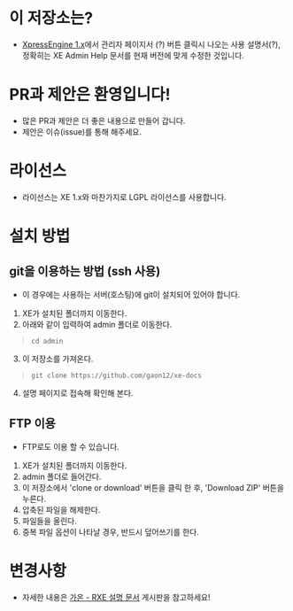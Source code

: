 # 이 저장소는?

- [XpressEngine 1.x](https://github.com/xpressengine/xe-core)에서 관리자 페이지서 (?) 버튼 클릭시 나오는 사용 설명서(?), 정확히는 XE Admin Help 문서를 현재 버전에 맞게 수정한 것입니다.

# PR과 제안은 환영입니다!

- 많은 PR과 제안은 더 좋은 내용으로 만들어 갑니다.
- 제안은 이슈(issue)를 통해 해주세요.

# 라이선스

- 라이선스는 XE 1.x와 마찬가지로 LGPL 라이선스를 사용합니다.

# 설치 방법
## git을 이용하는 방법 (ssh 사용)
- 이 경우에는 사용하는 서버(호스팅)에 git이 설치되어 있어야 합니다.

1. XE가 설치된 폴더까지 이동한다.
2. 아래와 같이 입력하여 admin 폴더로 이동한다.
> `cd admin`
3. 이 저장소를 가져온다.
> `git clone https://github.com/gaon12/xe-docs`
4. 설명 페이지로 접속해 확인해 본다.

## FTP 이용
- FTP로도 이용 할 수 있습니다.

1. XE가 설치된 폴더까지 이동한다.
2. admin 폴더로 들어간다.
3. 이 저장소에서 'clone or download' 버튼을 클릭 한 후, 'Download ZIP' 버튼을 누른다.
4. 압축된 파일을 해제한다.
5. 파일들을 올린다.
6. 중복 파일 옵션이 나타날 경우, 반드시 덮어쓰기를 한다.


# 변경사항
- 자세한 내용은 [가온 - RXE 설명 문서](https://www.gaon.xyz/rxedocs) 게시판을 참고하세요!
